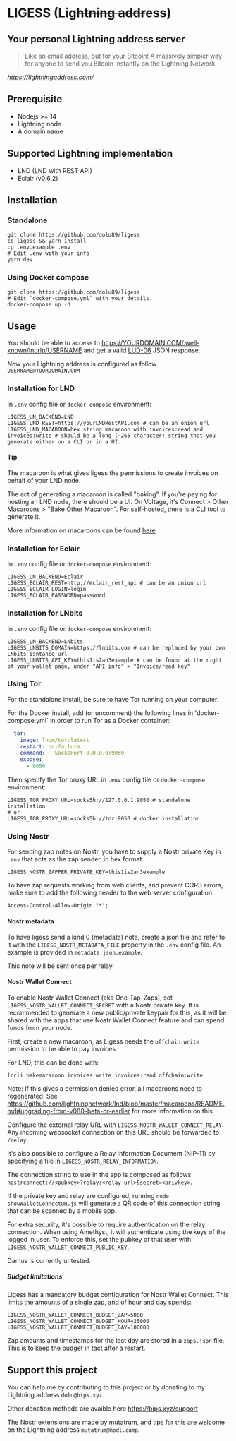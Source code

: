 # LIGESS (**Lig**~~htning addr~~**ess**)

## Your personal Lightning address server
> Like an email address, but for your Bitcoin!
A massively simpler way for anyone to send you Bitcoin instantly on the Lightning Network.

*https://lightningaddress.com/*

## Prerequisite
- Nodejs >= 14
- Lightning node
- A domain name

## Supported Lightning implementation
- LND (LND with REST API)
- Eclair (v0.6.2)

## Installation

### Standalone
``` shell
git clone https://github.com/dolu89/ligess
cd ligess && yarn install
cp .env.example .env
# Edit .env with your info
yarn dev
```

### Using Docker compose
``` shell
git clone https://github.com/dolu89/ligess
# Edit `docker-compose.yml` with your details.
docker-compose up -d
```

## Usage
You should be able to access to https://YOURDOMAIN.COM/.well-known/lnurlp/USERNAME and get a valid [LUD-06](https://github.com/fiatjaf/lnurl-rfc/blob/luds/06.md) JSON response.

Now your Lightning address is configured as follow `USERNAME@YOURDOMAIN.COM`

### Installation for LND
In `.env` config file or `docker-compose` environment:
```
LIGESS_LN_BACKEND=LND
LIGESS_LND_REST=https://yourLNDRestAPI.com # can be an onion url
LIGESS_LND_MACAROON=hex string macaroon with invoices:read and invoices:write # should be a long (~265 character) string that you generate either on a CLI or in a UI.
```

#### Tip

The macaroon is what gives ligess the permissions to create invoices on behalf of your LND node.

The act of generating a macaroon is called "baking".  If you're paying for hosting an LND node, there should be a UI.  On Voltage, it's Connect > Other Macaroons > "Bake Other Macaroon".  For self-hosted, there is a CLI tool to generate it.

More information on macaroons can be found [here](https://github.com/lightningnetwork/lnd/blob/master/docs/macaroons.md).  

### Installation for Eclair
In `.env` config file or `docker-compose` environment:
```
LIGESS_LN_BACKEND=Eclair
LIGESS_ECLAIR_REST=http://eclair_rest_api # can be an onion url
LIGESS_ECLAIR_LOGIN=login
LIGESS_ECLAIR_PASSWORD=password
```

### Installation for LNbits
In `.env` config file or `docker-compose` environment:
```
LIGESS_LN_BACKEND=LNbits
LIGESS_LNBITS_DOMAIN=https://lnbits.com # can be replaced by your own LNbits isntance url
LIGESS_LNBITS_API_KEY=this1is2an3example # can be found at the right of your wallet page, under "API info" > "Invoice/read key"
```

### Using Tor
For the standalone install, be sure to have Tor running on your computer.

For the Docker install, add (or uncomment) the following lines in 'docker-compose.yml` in order to run Tor as a Docker container:
```yml
  tor:
    image: lncm/tor:latest
    restart: on-failure
    command: --SocksPort 0.0.0.0:9050
    expose:
      - 9050
```
Then specify the Tor proxy URL in `.env` config file or `docker-compose` environment:
```
LIGESS_TOR_PROXY_URL=socks5h://127.0.0.1:9050 # standalone installation
# or
LIGESS_TOR_PROXY_URL=socks5h://tor:9050 # docker installation
```

### Using Nostr
For sending zap notes on Nostr, you have to supply a Nostr private Key in `.env` that acts as the zap sender, in hex format.
```
LIGESS_NOSTR_ZAPPER_PRIVATE_KEY=this1is2an3example
```

To have zap requests working from web clients, and prevent CORS errors, make sure to add the following header to the web server configuration:
```
Access-Control-Allow-Origin "*";
```

#### Nostr metadata
To have ligess send a kind 0 (metadata) note, create a json file and refer to it with the `LIGESS_NOSTR_METADATA_FILE` property in the `.env` config file. An example is provided in `metadata.json.example`.

This note will be sent once per relay.

#### Nostr Wallet Connect
To enable Nostr Wallet Connect (aka One-Tap-Zaps), set `LIGESS_NOSTR_WALLET_CONNECT_SECRET` with a Nostr private key. It is recommended to generate a new public/private keypair for this, as it will be shared with the apps that use Nostr Wallet Connect feature and can spend funds from your node.

First, create a new macaroon, as Ligess needs the `offchain:write` permission to be able to pay invoices.

For LND, this can be done with:
```
lncli bakemacaroon invoices:write invoices:read offchain:write
```

Note: If this gives a permission denied error, all macaroons need to regenerated. See https://github.com/lightningnetwork/lnd/blob/master/macaroons/README.md#upgrading-from-v080-beta-or-earlier for more information on this.

Configure the external relay URL with `LIGESS_NOSTR_WALLET_CONNECT_RELAY`. Any incoming websocket connection on this URL should be forwarded to `/relay`.

It's also possible to configure a Relay Information Document (NIP-11) by specifying a file in `LIGESS_NOSTR_RELAY_INFORMATION`.

The connection string to use in the app is composed as follows: `nostrconnect://<pubkey>?relay:<relay url>&secret=<privkey>`.

If the private key and relay are configured, running `node showWalletConnectQR.js` will generate a QR code of this connection string that can be scanned by a mobile app.

For extra security, it's possible to require authentication on the relay connection. When using Amethyst, it will authenticate using the keys of the logged in user. To enforce this, set the pubkey of that user with `LIGESS_NOSTR_WALLET_CONNECT_PUBLIC_KEY`.

Damus is currently untested.

##### Budget limitations
Ligess has a mandatory budget configuration for Nostr Wallet Connect. This limits the amounts of a single zap, and of hour and day spends:
```
LIGESS_NOSTR_WALLET_CONNECT_BUDGET_ZAP=5000
LIGESS_NOSTR_WALLET_CONNECT_BUDGET_HOUR=25000
LIGESS_NOSTR_WALLET_CONNECT_BUDGET_DAY=100000
```
Zap amounts and timestamps for the last day are stored in a `zaps.json` file. This is to keep the budget in tact after a restart.

## Support this project
You can help me by contributing to this project or by donating to my Lightning address `dolu@bips.xyz`

Other donation methods are avaible here https://bips.xyz/support

The Nostr extensions are made by mutatrum, and tips for this are welcome on the Lightning address `mutatrum@hodl.camp`.